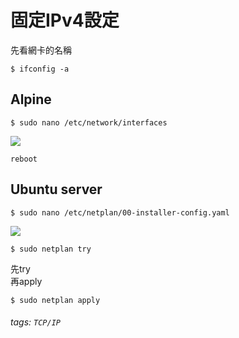 # 固定IPv4設定
先看網卡的名稱
```
$ ifconfig -a
```
## Alpine
```
$ sudo nano /etc/network/interfaces
```
![](https://i.imgur.com/5THJYH5.jpg)  
```
reboot
```

## Ubuntu server
```
$ sudo nano /etc/netplan/00-installer-config.yaml
```

![](https://i.imgur.com/zwUMiac.jpg)  
```
$ sudo netplan try
```
先try  
再apply  
```
$ sudo netplan apply
```



###### tags: `TCP/IP`